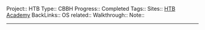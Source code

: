 Project:: HTB
Type:: CBBH
Progress:: Completed
Tags:: 
Sites:: [HTB Academy](https://academy.hackthebox.com/module/17/section/42)
BackLinks:: 
OS related:: 
Walkthrough:: 
Note:: 

---
